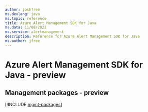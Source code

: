 ```yaml
---
author: joshfree
ms.devlang: java
ms.topic: reference
title: Azure Alert Management SDK for Java
ms.data: 11/08/2022
ms.service: alertmanagement
description: Reference for Azure Alert Management SDK for Java
ms.author: jfree
---
```

# Azure Alert Management SDK for Java - preview

## Management packages - preview
[!INCLUDE [mgmt-packages](alert-management-mgmt-index.md)]